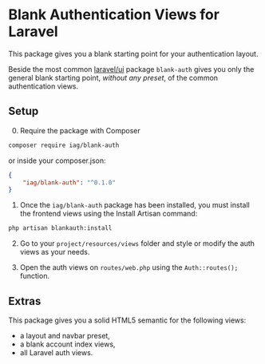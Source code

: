 # Blank Authentication Views for Laravel

This package gives you a blank starting point for your authentication layout.

Beside the most common [laravel/ui](https://github.com/laravel/ui) package `blank-auth` gives you only the general blank starting point, *without any preset*, of the common authentication views.

## Setup

0. Require the package with Composer

```bash
composer require iag/blank-auth
```

or inside your composer.json:

```json
{
    "iag/blank-auth": "^0.1.0"
}
```

1. Once the `iag/blank-auth` package has been installed, you must install the frontend views using the Install Artisan command:

```bash
php artisan blankauth:install
```

2. Go to your `project/resources/views` folder and style or modify the auth views as your needs.

3. Open the auth views on `routes/web.php` using the `Auth::routes();` function.

## Extras

This package gives you a solid HTML5 semantic for the following views:

* a layout and navbar preset,
* a blank account index views,
* all Laravel auth views.

